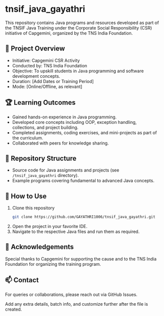 # tnsif_java_gayathri

This repository contains Java programs and resources developed as part of the TNSIF Java Training under the Corporate Social Responsibility (CSR) initiative of Capgemini, organized by the TNS India Foundation.

## 📌 Project Overview
- Initiative: Capgemini CSR Activity
- Conducted by: TNS India Foundation
- Objective: To upskill students in Java programming and software development concepts.
- Duration: [Add Dates or Training Period]
- Mode: [Online/Offline, as relevant]

## 🏆 Learning Outcomes
- Gained hands-on experience in Java programming.
- Developed core concepts including OOP, exception handling, collections, and project building.
- Completed assignments, coding exercises, and mini-projects as part of the curriculum.
- Collaborated with peers for knowledge sharing.

## 📂 Repository Structure
- Source code for Java assignments and projects (see `/tnsif_java_gayathri` directory).
- Example programs covering fundamental to advanced Java concepts.

## 🚀 How to Use
1. Clone this repository
   ```bash
   git clone https://github.com/GAYATHRI1006/tnsif_java_gayathri.git
   ```
2. Open the project in your favorite IDE.
3. Navigate to the respective Java files and run them as required.

## 🤝 Acknowledgements
Special thanks to Capgemini for supporting the cause and to the TNS India Foundation for organizing the training program.

## 📫 Contact
For queries or collaborations, please reach out via GitHub Issues.

Add any extra details, batch info, and customize further after the file is created.
